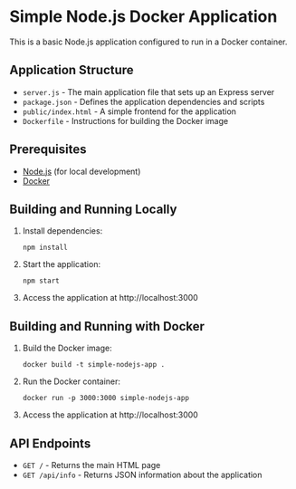 # Simple Node.js Docker Application

This is a basic Node.js application configured to run in a Docker container.

## Application Structure

- `server.js` - The main application file that sets up an Express server
- `package.json` - Defines the application dependencies and scripts
- `public/index.html` - A simple frontend for the application
- `Dockerfile` - Instructions for building the Docker image

## Prerequisites

- [Node.js](https://nodejs.org/) (for local development)
- [Docker](https://www.docker.com/get-started)

## Building and Running Locally

1. Install dependencies:
   ```
   npm install
   ```

2. Start the application:
   ```
   npm start
   ```

3. Access the application at http://localhost:3000

## Building and Running with Docker

1. Build the Docker image:
   ```
   docker build -t simple-nodejs-app .
   ```

2. Run the Docker container:
   ```
   docker run -p 3000:3000 simple-nodejs-app
   ```

3. Access the application at http://localhost:3000

## API Endpoints

- `GET /` - Returns the main HTML page
- `GET /api/info` - Returns JSON information about the application
